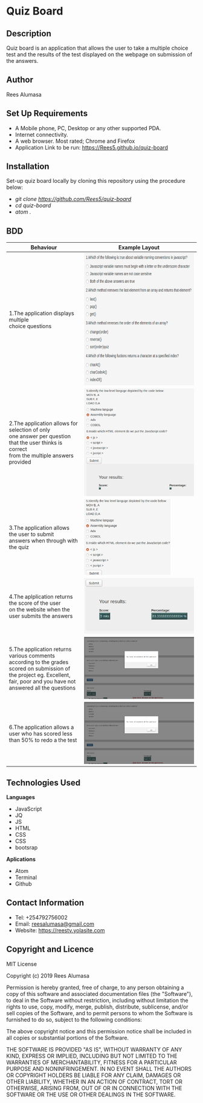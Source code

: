 # Quiz Board
## Description
Quiz board is an application that allows the user to take a multiple choice test and the results of the test displayed on the webpage on submission of the answers.
## Author
Rees Alumasa

## Set Up Requirements
* A Mobile phone, PC, Desktop or any other supported PDA.
* Internet connectivity.
* A web browser. Most rated; Chrome and Firefox
* Application Link to be run: https://Rees5.github.io/quiz-board
## Installation
Set-up quiz board locally by cloning this repository using the procedure below:

   * *git clone https://github.com/Rees5/quiz-board*
   * *cd quiz-board*
   * *atom .*


## BDD
| Behaviour | Example Layout |
| --- | --- |
| 1.The application displays multiple <br> choice questions | <img src="img/q1.png" height="350px" width="350"> |
| 2.The application allows for selection of only <br> one answer per question that the user thinks is correct <br> from the multiple answers provided | <img src="img/q2.png"> |
| 3.The application allows the user to submit <br> answers when through with the quiz | <img src="img/q3.png" height="200px"> |
| 4.The aplplication returns the score of the user <br> on the website when the user submits the answers | <img src="img/q4.png"> |
| 5.The application returns various comments<br>according to the grades scored on submission of<br>the project eg. Excellent, fair, poor and you have not answered all the questions | <img src="img/q5.png"> |
| 6.The application allows a user who has scored less than 50% to redo a the test | <img src="img/q5.png"> |

## Technologies Used
 **Languages**
 * JavaScript
  * JQ
  * JS
 * HTML
 * CSS
  * CSS
  * bootsrap

**Aplications**
* Atom
* Terminal
* Github

## Contact Information
* Tel: +254792756002
* Email: reesalumasa@gmail.com
* Website: https://reestv.yolasite.com

## Copyright and Licence


MIT License

Copyright (c) 2019 Rees Alumasa

Permission is hereby granted, free of charge, to any person obtaining a copy of this software and associated documentation files (the "Software"), to deal in the Software without restriction, including without limitation the rights to use, copy, modify, merge, publish, distribute, sublicense, and/or sell copies of the Software, and to permit persons to whom the Software is furnished to do so, subject to the following conditions:

The above copyright notice and this permission notice shall be included in all copies or substantial portions of the Software.

THE SOFTWARE IS PROVIDED "AS IS", WITHOUT WARRANTY OF ANY KIND, EXPRESS OR IMPLIED, INCLUDING BUT NOT LIMITED TO THE WARRANTIES OF MERCHANTABILITY, FITNESS FOR A PARTICULAR PURPOSE AND NONINFRINGEMENT. IN NO EVENT SHALL THE AUTHORS OR COPYRIGHT HOLDERS BE LIABLE FOR ANY CLAIM, DAMAGES OR OTHER LIABILITY, WHETHER IN AN ACTION OF CONTRACT, TORT OR OTHERWISE, ARISING FROM, OUT OF OR IN CONNECTION WITH THE SOFTWARE OR THE USE OR OTHER DEALINGS IN THE SOFTWARE.
